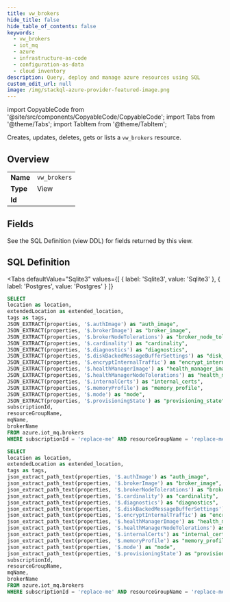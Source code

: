 ```yaml
--- 
title: vw_brokers
hide_title: false
hide_table_of_contents: false
keywords:
  - vw_brokers
  - iot_mq
  - azure
  - infrastructure-as-code
  - configuration-as-data
  - cloud inventory
description: Query, deploy and manage azure resources using SQL
custom_edit_url: null
image: /img/stackql-azure-provider-featured-image.png
---
```


import CopyableCode from '@site/src/components/CopyableCode/CopyableCode';
import Tabs from '@theme/Tabs';
import TabItem from '@theme/TabItem';

Creates, updates, deletes, gets or lists a <code>vw_brokers</code> resource.

## Overview
<table><tbody>
<tr><td><b>Name</b></td><td><code>vw_brokers</code></td></tr>
<tr><td><b>Type</b></td><td>View</td></tr>
<tr><td><b>Id</b></td><td><CopyableCode code="azure.iot_mq.vw_brokers" /></td></tr>
</tbody></table>

## Fields

See the SQL Definition (view DDL) for fields returned by this view.

## SQL Definition

<Tabs
defaultValue="Sqlite3"
values={[
{ label: 'Sqlite3', value: 'Sqlite3' },
{ label: 'Postgres', value: 'Postgres' }
]}
>
<TabItem value="Sqlite3">

```sql
SELECT
location as location,
extendedLocation as extended_location,
tags as tags,
JSON_EXTRACT(properties, '$.authImage') as "auth_image",
JSON_EXTRACT(properties, '$.brokerImage') as "broker_image",
JSON_EXTRACT(properties, '$.brokerNodeTolerations') as "broker_node_tolerations",
JSON_EXTRACT(properties, '$.cardinality') as "cardinality",
JSON_EXTRACT(properties, '$.diagnostics') as "diagnostics",
JSON_EXTRACT(properties, '$.diskBackedMessageBufferSettings') as "disk_backed_message_buffer_settings",
JSON_EXTRACT(properties, '$.encryptInternalTraffic') as "encrypt_internal_traffic",
JSON_EXTRACT(properties, '$.healthManagerImage') as "health_manager_image",
JSON_EXTRACT(properties, '$.healthManagerNodeTolerations') as "health_manager_node_tolerations",
JSON_EXTRACT(properties, '$.internalCerts') as "internal_certs",
JSON_EXTRACT(properties, '$.memoryProfile') as "memory_profile",
JSON_EXTRACT(properties, '$.mode') as "mode",
JSON_EXTRACT(properties, '$.provisioningState') as "provisioning_state",
subscriptionId,
resourceGroupName,
mqName,
brokerName
FROM azure.iot_mq.brokers
WHERE subscriptionId = 'replace-me' AND resourceGroupName = 'replace-me' AND mqName = 'replace-me';
```

</TabItem>
<TabItem value="Postgres">

```sql
SELECT
location as location,
extendedLocation as extended_location,
tags as tags,
json_extract_path_text(properties, '$.authImage') as "auth_image",
json_extract_path_text(properties, '$.brokerImage') as "broker_image",
json_extract_path_text(properties, '$.brokerNodeTolerations') as "broker_node_tolerations",
json_extract_path_text(properties, '$.cardinality') as "cardinality",
json_extract_path_text(properties, '$.diagnostics') as "diagnostics",
json_extract_path_text(properties, '$.diskBackedMessageBufferSettings') as "disk_backed_message_buffer_settings",
json_extract_path_text(properties, '$.encryptInternalTraffic') as "encrypt_internal_traffic",
json_extract_path_text(properties, '$.healthManagerImage') as "health_manager_image",
json_extract_path_text(properties, '$.healthManagerNodeTolerations') as "health_manager_node_tolerations",
json_extract_path_text(properties, '$.internalCerts') as "internal_certs",
json_extract_path_text(properties, '$.memoryProfile') as "memory_profile",
json_extract_path_text(properties, '$.mode') as "mode",
json_extract_path_text(properties, '$.provisioningState') as "provisioning_state",
subscriptionId,
resourceGroupName,
mqName,
brokerName
FROM azure.iot_mq.brokers
WHERE subscriptionId = 'replace-me' AND resourceGroupName = 'replace-me' AND mqName = 'replace-me';
```

</TabItem>
</Tabs>

